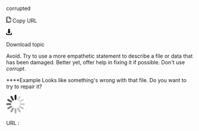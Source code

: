 # 

corrupted

![Copy URL](media/corrupted/Copy.png)
Copy URL

![Download](media/corrupted/Download.png)

Download topic

Avoid.
Try to use a more empathetic statement to describe a file or data that
has been damaged. Better yet, offer help in fixing it if possible.
Don't use *corrupt*.

****Example Looks like something's wrong with that file. Do you want to try to repair it?

![In progress](media/corrupted/activity-large.gif)

URL :
